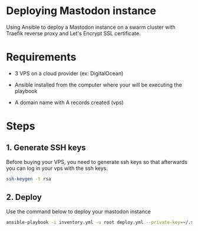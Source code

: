 # Deploying Mastodon instance

Using Ansible to deploy a Mastodon instance on a swarm cluster with Traefik reverse proxy and Let's Encrypt SSL certificate.

# Requirements

- 3 VPS on a cloud provider (ex: DigitalOcean)

- Ansible installed from the computer where your will be executing the playbook

- A domain name with A records created (vps)


# Steps 

## 1. Generate SSH keys

Before buying your VPS, you need to generate ssh keys so that afterwards you can log in your vps with the ssh keys.

```bash
ssh-keygen -t rsa
```

## 2. Deploy

Use the command below to deploy your mastodon instance

```bash
ansible-playbook -i inventory.yml -u root deploy.yml --private-key=~/.ssh/id_rsa
```